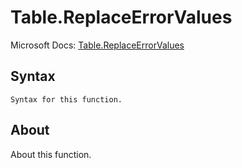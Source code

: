 ---
---

# Table.ReplaceErrorValues

Microsoft Docs: [Table.ReplaceErrorValues](https://docs.microsoft.com/en-us/powerquery-m/table-replaceerrorvalues)

## Syntax

```powerquery-m
Syntax for this function.
```

## About

About this function.

